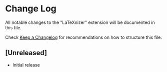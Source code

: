 # Change Log

All notable changes to the "LaTeXnizer" extension will be documented in this file.

Check [Keep a Changelog](http://keepachangelog.com/) for recommendations on how to structure this file.

## [Unreleased]

- Initial release